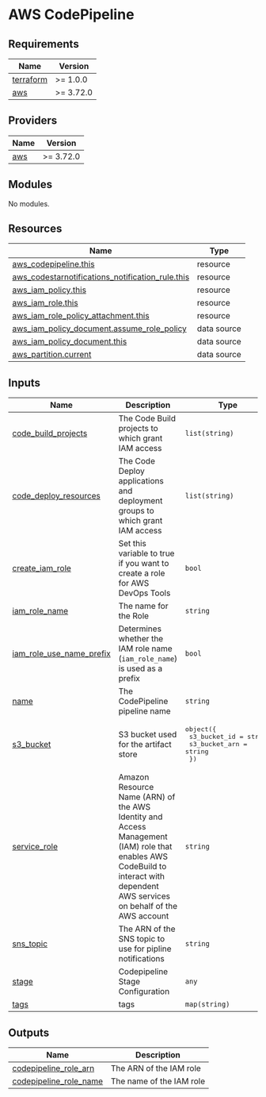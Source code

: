 # AWS CodePipeline

<!-- BEGINNING OF PRE-COMMIT-TERRAFORM DOCS HOOK -->
## Requirements

| Name | Version |
|------|---------|
| <a name="requirement_terraform"></a> [terraform](#requirement\_terraform) | >= 1.0.0 |
| <a name="requirement_aws"></a> [aws](#requirement\_aws) | >= 3.72.0 |

## Providers

| Name | Version |
|------|---------|
| <a name="provider_aws"></a> [aws](#provider\_aws) | >= 3.72.0 |

## Modules

No modules.

## Resources

| Name | Type |
|------|------|
| [aws_codepipeline.this](https://registry.terraform.io/providers/hashicorp/aws/latest/docs/resources/codepipeline) | resource |
| [aws_codestarnotifications_notification_rule.this](https://registry.terraform.io/providers/hashicorp/aws/latest/docs/resources/codestarnotifications_notification_rule) | resource |
| [aws_iam_policy.this](https://registry.terraform.io/providers/hashicorp/aws/latest/docs/resources/iam_policy) | resource |
| [aws_iam_role.this](https://registry.terraform.io/providers/hashicorp/aws/latest/docs/resources/iam_role) | resource |
| [aws_iam_role_policy_attachment.this](https://registry.terraform.io/providers/hashicorp/aws/latest/docs/resources/iam_role_policy_attachment) | resource |
| [aws_iam_policy_document.assume_role_policy](https://registry.terraform.io/providers/hashicorp/aws/latest/docs/data-sources/iam_policy_document) | data source |
| [aws_iam_policy_document.this](https://registry.terraform.io/providers/hashicorp/aws/latest/docs/data-sources/iam_policy_document) | data source |
| [aws_partition.current](https://registry.terraform.io/providers/hashicorp/aws/latest/docs/data-sources/partition) | data source |

## Inputs

| Name | Description | Type | Default | Required |
|------|-------------|------|---------|:--------:|
| <a name="input_code_build_projects"></a> [code\_build\_projects](#input\_code\_build\_projects) | The Code Build projects to which grant IAM access | `list(string)` | <pre>[<br>  "*"<br>]</pre> | no |
| <a name="input_code_deploy_resources"></a> [code\_deploy\_resources](#input\_code\_deploy\_resources) | The Code Deploy applications and deployment groups to which grant IAM access | `list(string)` | <pre>[<br>  "*"<br>]</pre> | no |
| <a name="input_create_iam_role"></a> [create\_iam\_role](#input\_create\_iam\_role) | Set this variable to true if you want to create a role for AWS DevOps Tools | `bool` | `false` | no |
| <a name="input_iam_role_name"></a> [iam\_role\_name](#input\_iam\_role\_name) | The name for the Role | `string` | n/a | yes |
| <a name="input_iam_role_use_name_prefix"></a> [iam\_role\_use\_name\_prefix](#input\_iam\_role\_use\_name\_prefix) | Determines whether the IAM role name (`iam_role_name`) is used as a prefix | `bool` | `true` | no |
| <a name="input_name"></a> [name](#input\_name) | The CodePipeline pipeline name | `string` | n/a | yes |
| <a name="input_s3_bucket"></a> [s3\_bucket](#input\_s3\_bucket) | S3 bucket used for the artifact store | <pre>object({<br>    s3_bucket_id  = string<br>    s3_bucket_arn = string<br>  })</pre> | n/a | yes |
| <a name="input_service_role"></a> [service\_role](#input\_service\_role) | Amazon Resource Name (ARN) of the AWS Identity and Access Management (IAM) role that enables AWS CodeBuild to interact with dependent AWS services on behalf of the AWS account | `string` | n/a | yes |
| <a name="input_sns_topic"></a> [sns\_topic](#input\_sns\_topic) | The ARN of the SNS topic to use for pipline notifications | `string` | n/a | yes |
| <a name="input_stage"></a> [stage](#input\_stage) | Codepipeline Stage Configuration | `any` | `{}` | no |
| <a name="input_tags"></a> [tags](#input\_tags) | tags | `map(string)` | `{}` | no |

## Outputs

| Name | Description |
|------|-------------|
| <a name="output_codepipeline_role_arn"></a> [codepipeline\_role\_arn](#output\_codepipeline\_role\_arn) | The ARN of the IAM role |
| <a name="output_codepipeline_role_name"></a> [codepipeline\_role\_name](#output\_codepipeline\_role\_name) | The name of the IAM role |
<!-- END OF PRE-COMMIT-TERRAFORM DOCS HOOK -->
